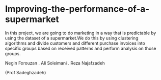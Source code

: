# Improving-the-performance-of-a-supermarket
In this project, we are going to do marketing in a way that is predictable by using the dataset of a supermarket.We do this by using clustering algorithms and divide customers and different purchase invoices 
into specific groups based on received patterns and perform analysis on those groups.

Negin Forouzan . Ali Soleimani . Reza Najafzadeh

(Prof Sadeghzadeh)
